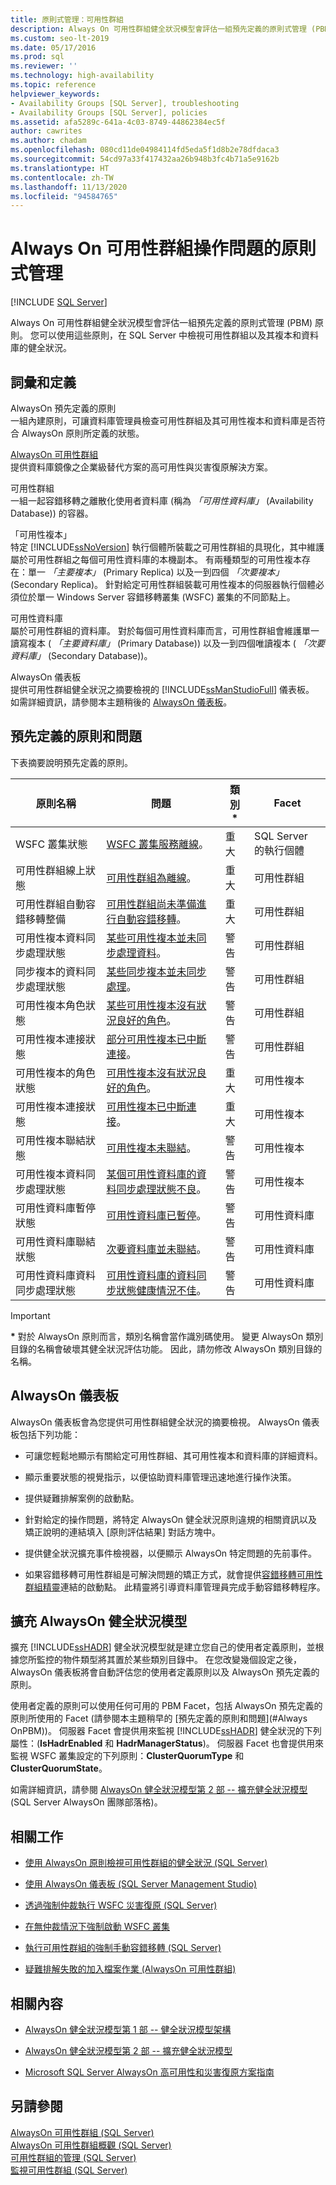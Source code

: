 ```yaml
---
title: 原則式管理：可用性群組
description: Always On 可用性群組健全狀況模型會評估一組預先定義的原則式管理 (PBM) 原則。 您可以使用這些原則，在 SQL Server 中檢視可用性群組以及複本和資料庫的健全狀況。
ms.custom: seo-lt-2019
ms.date: 05/17/2016
ms.prod: sql
ms.reviewer: ''
ms.technology: high-availability
ms.topic: reference
helpviewer_keywords:
- Availability Groups [SQL Server], troubleshooting
- Availability Groups [SQL Server], policies
ms.assetid: afa5289c-641a-4c03-8749-44862384ec5f
author: cawrites
ms.author: chadam
ms.openlocfilehash: 080cd11de04984114fd5eda5f1d8b2e78dfdaca3
ms.sourcegitcommit: 54cd97a33f417432aa26b948b3fc4b71a5e9162b
ms.translationtype: HT
ms.contentlocale: zh-TW
ms.lasthandoff: 11/13/2020
ms.locfileid: "94584765"
---
```

# <a name="policy-based-management-for-operational-issues-with-always-on-availability-groups"></a>Always On 可用性群組操作問題的原則式管理
[!INCLUDE [SQL Server](../../../includes/applies-to-version/sqlserver.md)]

  Always On 可用性群組健全狀況模型會評估一組預先定義的原則式管理 (PBM) 原則。 您可以使用這些原則，在 SQL Server 中檢視可用性群組以及其複本和資料庫的健全狀況。  
  
  
##  <a name="terms-and-definitions"></a><a name="TermsAndDefinitions"></a> 詞彙和定義  
 AlwaysOn 預先定義的原則  
 一組內建原則，可讓資料庫管理員檢查可用性群組及其可用性複本和資料庫是否符合 AlwaysOn 原則所定義的狀態。  
  
 [AlwaysOn 可用性群組](../../../database-engine/availability-groups/windows/always-on-availability-groups-sql-server.md)  
 提供資料庫鏡像之企業級替代方案的高可用性與災害復原解決方案。  
  
 可用性群組  
 一組一起容錯移轉之離散化使用者資料庫 (稱為 *「可用性資料庫」* (Availability Database)) 的容器。  
  
 「可用性複本」  
 特定 [!INCLUDE[ssNoVersion](../../../includes/ssnoversion-md.md)] 執行個體所裝載之可用性群組的具現化，其中維護屬於可用性群組之每個可用性資料庫的本機副本。 有兩種類型的可用性複本存在：單一 *「主要複本」* (Primary Replica) 以及一到四個 *「次要複本」* (Secondary Replica)。 針對給定可用性群組裝載可用性複本的伺服器執行個體必須位於單一 Windows Server 容錯移轉叢集 (WSFC) 叢集的不同節點上。  
  
 可用性資料庫  
 屬於可用性群組的資料庫。 對於每個可用性資料庫而言，可用性群組會維護單一讀寫複本 ( *「主要資料庫」* (Primary Database)) 以及一到四個唯讀複本 ( *「次要資料庫」* (Secondary Database))。  
  
 AlwaysOn 儀表板  
 提供可用性群組健全狀況之摘要檢視的 [!INCLUDE[ssManStudioFull](../../../includes/ssmanstudiofull-md.md)] 儀表板。 如需詳細資訊，請參閱本主題稍後的 [AlwaysOn 儀表板](#Dashboard)。  
  
##  <a name="predefined-policies-and-issues"></a><a name="Always OnPBM"></a> 預先定義的原則和問題  
 下表摘要說明預先定義的原則。  
  
|原則名稱|問題|類別 **&#42;**|Facet|  
|-----------------|-----------|--------------------|-----------|  
|WSFC 叢集狀態|[WSFC 叢集服務離線](../../../database-engine/availability-groups/windows/wsfc-cluster-service-is-offline.md)。|重大|SQL Server 的執行個體|  
|可用性群組線上狀態|[可用性群組為離線](../../../database-engine/availability-groups/windows/availability-group-is-offline.md)。|重大|可用性群組|  
|可用性群組自動容錯移轉整備|[可用性群組尚未準備進行自動容錯移轉](../../../database-engine/availability-groups/windows/availability-group-is-not-ready-for-automatic-failover.md)。|重大|可用性群組|  
|可用性複本資料同步處理狀態|[某些可用性複本並未同步處理資料](../../../database-engine/availability-groups/windows/some-availability-replicas-are-not-synchronizing-data.md)。|警告|可用性群組|  
|同步複本的資料同步處理狀態|[某些同步複本並未同步處理](../../../database-engine/availability-groups/windows/some-synchronous-replicas-are-not-synchronized.md)。|警告|可用性群組|  
|可用性複本角色狀態|[某些可用性複本沒有狀況良好的角色](../../../database-engine/availability-groups/windows/some-availability-replicas-do-not-have-a-healthy-role.md)。|警告|可用性群組|  
|可用性複本連接狀態|[部分可用性複本已中斷連接](../../../database-engine/availability-groups/windows/some-availability-replicas-are-disconnected.md)。|警告|可用性群組|  
|可用性複本的角色狀態|[可用性複本沒有狀況良好的角色](../../../database-engine/availability-groups/windows/availability-replica-does-not-have-a-healthy-role.md)。|重大|可用性複本|  
|可用性複本連接狀態|[可用性複本已中斷連接](../../../database-engine/availability-groups/windows/availability-replica-is-disconnected.md)。|重大|可用性複本|  
|可用性複本聯結狀態|[可用性複本未聯結](../../../database-engine/availability-groups/windows/availability-replica-is-not-joined.md)。|警告|可用性複本|  
|可用性複本資料同步處理狀態|[某個可用性資料庫的資料同步處理狀態不良](../../../database-engine/availability-groups/windows/data-synchronization-state-of-some-availability-database-is-not-healthy.md)。|警告|可用性複本|  
|可用性資料庫暫停狀態|[可用性資料庫已暫停](../../../database-engine/availability-groups/windows/availability-database-is-suspended.md)。|警告|可用性資料庫|  
|可用性資料庫聯結狀態|[次要資料庫並未聯結](../../../database-engine/availability-groups/windows/secondary-database-is-not-joined.md)。|警告|可用性資料庫|  
|可用性資料庫資料同步處理狀態|[可用性資料庫的資料同步狀態健康情況不佳](../../../database-engine/availability-groups/windows/data-synchronization-state-of-availability-database-is-not-healthy.md)。|警告|可用性資料庫|  
  
> [!IMPORTANT]
>  **&#42;** 對於 AlwaysOn 原則而言，類別名稱會當作識別碼使用。 變更 AlwaysOn 類別目錄的名稱會破壞其健全狀況評估功能。 因此，請勿修改 AlwaysOn 類別目錄的名稱。  
  
##  <a name="always-on-dashboard"></a><a name="Dashboard"></a> AlwaysOn 儀表板  
 AlwaysOn 儀表板會為您提供可用性群組健全狀況的摘要檢視。 AlwaysOn 儀表板包括下列功能：  
  
-   可讓您輕鬆地顯示有關給定可用性群組、其可用性複本和資料庫的詳細資料。  
  
-   顯示重要狀態的視覺指示，以便協助資料庫管理迅速地進行操作決策。  
  
-   提供疑難排解案例的啟動點。  
  
-   針對給定的操作問題，將特定 AlwaysOn 健全狀況原則違規的相關資訊以及矯正說明的連結填入 [原則評估結果]  對話方塊中。  
  
-   提供健全狀況擴充事件檢視器，以便顯示 AlwaysOn 特定問題的先前事件。  
  
-   如果容錯移轉可用性群組是可解決問題的矯正方式，就會提供[容錯移轉可用性群組精靈](../../../database-engine/availability-groups/windows/use-the-fail-over-availability-group-wizard-sql-server-management-studio.md)連結的啟動點。 此精靈將引導資料庫管理員完成手動容錯移轉程序。  
  
##  <a name="extending-the-always-on-health-model"></a><a name="ExtendHealthModel"></a> 擴充 AlwaysOn 健全狀況模型  
 擴充 [!INCLUDE[ssHADR](../../../includes/sshadr-md.md)] 健全狀況模型就是建立您自己的使用者定義原則，並根據您所監控的物件類型將其置於某些類別目錄中。  在您改變幾個設定之後，AlwaysOn 儀表板將會自動評估您的使用者定義原則以及 AlwaysOn 預先定義的原則。  
  
 使用者定義的原則可以使用任何可用的 PBM Facet，包括 AlwaysOn 預先定義的原則所使用的 Facet (請參閱本主題稍早的 [預先定義的原則和問題](#Always OnPBM))。 伺服器 Facet 會提供用來監視 [!INCLUDE[ssHADR](../../../includes/sshadr-md.md)] 健全狀況的下列屬性：(**IsHadrEnabled** 和 **HadrManagerStatus**)。 伺服器 Facet 也會提供用來監視 WSFC 叢集設定的下列原則：**ClusterQuorumType** 和 **ClusterQuorumState**。  
  
 如需詳細資訊，請參閱 [AlwaysOn 健全狀況模型第 2 部 -- 擴充健全狀況模型](/archive/blogs/sqlalwayson/the-alwayson-health-model-part-2-extending-the-health-model) (SQL Server AlwaysOn 團隊部落格)。  
  
##  <a name="related-tasks"></a><a name="RelatedTasks"></a> 相關工作  
  
-   [使用 AlwaysOn 原則檢視可用性群組的健全狀況 &#40;SQL Server&#41;](../../../database-engine/availability-groups/windows/use-always-on-policies-to-view-the-health-of-an-availability-group-sql-server.md)  
  
-   [使用 AlwaysOn 儀表板 &#40;SQL Server Management Studio&#41;](../../../database-engine/availability-groups/windows/use-the-always-on-dashboard-sql-server-management-studio.md)  
  
-   [透過強制仲裁執行 WSFC 災害復原 &#40;SQL Server&#41;](../../../sql-server/failover-clusters/windows/wsfc-disaster-recovery-through-forced-quorum-sql-server.md)  
  
-   [在無仲裁情況下強制啟動 WSFC 叢集](../../../sql-server/failover-clusters/windows/force-a-wsfc-cluster-to-start-without-a-quorum.md)  
  
-   [執行可用性群組的強制手動容錯移轉 &#40;SQL Server&#41;](../../../database-engine/availability-groups/windows/perform-a-forced-manual-failover-of-an-availability-group-sql-server.md)  
  
-   [疑難排解失敗的加入檔案作業 &#40;AlwaysOn 可用性群組&#41;](../../../database-engine/availability-groups/windows/troubleshoot-a-failed-add-file-operation-always-on-availability-groups.md)  
  
##  <a name="related-content"></a><a name="RelatedContent"></a> 相關內容  
  
-   [AlwaysOn 健全狀況模型第 1 部 -- 健全狀況模型架構](/archive/blogs/sqlalwayson/the-alwayson-health-model-part-1-health-model-architecture)  
  
-   [AlwaysOn 健全狀況模型第 2 部 -- 擴充健全狀況模型](/archive/blogs/sqlalwayson/the-alwayson-health-model-part-2-extending-the-health-model)  
  
-   [Microsoft SQL Server AlwaysOn 高可用性和災害復原方案指南](/previous-versions/sql/sql-server-2012/hh781257(v=msdn.10))  
  
## <a name="see-also"></a>另請參閱  
 [AlwaysOn 可用性群組 &#40;SQL Server&#41;](../../../database-engine/availability-groups/windows/always-on-availability-groups-sql-server.md)   
 [AlwaysOn 可用性群組概觀 &#40;SQL Server&#41;](../../../database-engine/availability-groups/windows/overview-of-always-on-availability-groups-sql-server.md)   
 [可用性群組的管理 &#40;SQL Server&#41;](../../../database-engine/availability-groups/windows/administration-of-an-availability-group-sql-server.md)   
 [監視可用性群組 &#40;SQL Server&#41;](../../../database-engine/availability-groups/windows/monitoring-of-availability-groups-sql-server.md)  
  
